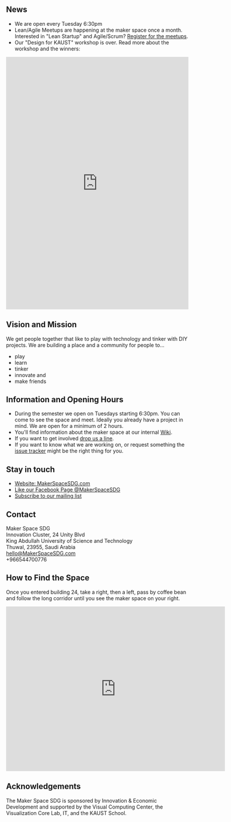 ## News
* We are open every Tuesday 6:30pm
* Lean/Agile Meetups are happening at the maker space once a month. Interested in "Lean Startup" and Agile/Scrum? [Register for the meetups](https://www.meetup.com/Innovation-Study-Group/).
* Our "Design for KAUST" workshop is over. Read more about the workshop and the winners:
<iframe src="https://www.facebook.com/plugins/post.php?href=https%3A%2F%2Fwww.facebook.com%2FMakerSpaceSDG%2Fposts%2F451136695279822&width=500" width="500" height="690" style="border:none;overflow:hidden" scrolling="no" frameborder="0" allowTransparency="true"></iframe>

## Vision and Mission
We get people together that like to play with technology and tinker with DIY projects.
We are building a place and a community for people to...

* play
* learn
* tinker
* innovate and
* make friends

## Information and Opening Hours
* During the semester we open on Tuesdays starting 6:30pm. You can come to see the space and meet. Ideally you already have a project in mind. We are open for a minimum of 2 hours.
* You'll find information about the maker space at our internal [Wiki](https://github.com/MakerSpaceSDG/MakerSpace/wiki).
* If you want to get involved [drop us a line](mailto:hello@makerspacesdg.com).
* If you want to know what we are working on, or request something the [issue tracker](https://github.com/MakerSpaceSDG/MakerSpace/issues) might be the right thing for you.

## Stay in touch
* [Website: MakerSpaceSDG.com](http://MakerSpaceSDG.com)
* [Like our Facebook Page @MakerSpaceSDG](https://www.facebook.com/MakerSpaceSDG/)
* [Subscribe to our mailing list](http://facebook.us13.list-manage.com/subscribe?u=e4c161b70aea7a53d9c9c1c54&id=a21fb611fb)

## Contact

Maker Space SDG  
Innovation Cluster, 24 Unity Blvd  
King Abdullah University of Science and Technology  
Thuwal, 23955, Saudi Arabia  
hello@MakerSpaceSDG.com  
+966544700776

## How to Find the Space
Once you entered building 24, take a right, then a left, pass by coffee bean and follow the long corridor until you see the maker space on your right.

<iframe src="https://www.google.com/maps/embed?pb=!1m18!1m12!1m3!1d1355.7676530211224!2d39.10714552353301!3d22.30635509114158!2m3!1f0!2f0!3f0!3m2!1i1024!2i768!4f13.1!3m3!1m2!1s0x0%3A0xf3adec055d62032a!2sMaker+Space!5e0!3m2!1sen!2s!4v1488454545564" width="600" height="450" frameborder="0" style="border:0" allowfullscreen></iframe>

## Acknowledgements
The Maker Space SDG is sponsored by Innovation & Economic Development and supported by the Visual Computing Center, the Visualization Core Lab, IT, and the KAUST School.

